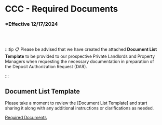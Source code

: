 # CCC - Required Documents

### \*Effective 12/17/2024

<br></br>

:::tip 📋
Please be advised that we have created the attached **Document List Template** to be provided to our prospective
Private Landlords and Property Managers when requesting the necessary documentation in preparation of the
Deposit Authorization Request (DAR).

:::

## Document List Template

Please take a moment to review the [Document List Template] and start sharing it along with any additional instructions or
clarifications as needed.

[Required Documents](/files/CCC%20-%20Required%20Documents%20List.pdf)
